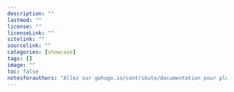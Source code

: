 ```yaml
---
description: ""
lastmod: ""
license: ""
licenseLink: ""
sitelink: ""
sourcelink: ""
categories: [showcase]
tags: []
image: ""
toc: false
notesforauthors: "Allez sur gohugo.io/contribute/documentation pour plus d'infos"
---
```

